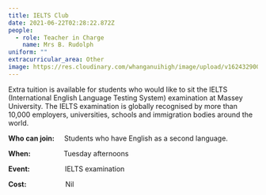 ```yaml
---
title: IELTS Club
date: 2021-06-22T02:28:22.872Z
people:
  - role: Teacher in Charge
    name: Mrs B. Rudolph
uniform: ""
extracurricular_area: Other
image: https://res.cloudinary.com/whanganuihigh/image/upload/v1624329005/Performing%20Arts/IELTS.png
---
```

Extra tuition is available for students who would like to sit the IELTS (International English Language Testing System) examination at Massey University. The IELTS examination is globally recognised by more than 10,000 employers, universities, schools and immigration bodies around the world.

**Who can join:**     Students who have English as a second language.

**When:**                 Tuesday afternoons

**Event:**                  IELTS examination

**Cost:**                    Nil